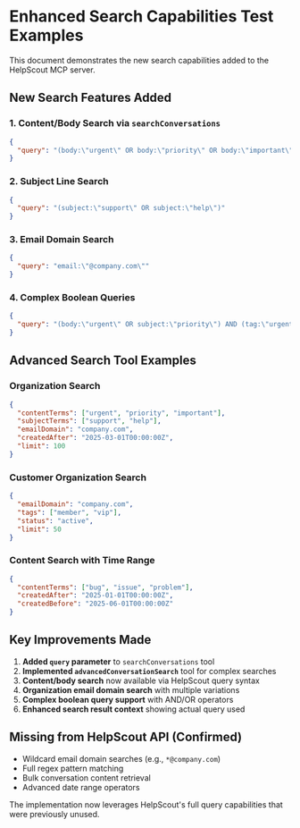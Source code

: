 # Enhanced Search Capabilities Test Examples

This document demonstrates the new search capabilities added to the HelpScout MCP server.

## New Search Features Added

### 1. Content/Body Search via `searchConversations`
```json
{
  "query": "(body:\"urgent\" OR body:\"priority\" OR body:\"important\")"
}
```

### 2. Subject Line Search
```json
{
  "query": "(subject:\"support\" OR subject:\"help\")"
}
```

### 3. Email Domain Search
```json
{
  "query": "email:\"@company.com\""
}
```

### 4. Complex Boolean Queries
```json
{
  "query": "(body:\"urgent\" OR subject:\"priority\") AND (tag:\"urgent\" OR tag:\"vip\")"
}
```

## Advanced Search Tool Examples

### Organization Search
```json
{
  "contentTerms": ["urgent", "priority", "important"],
  "subjectTerms": ["support", "help"],
  "emailDomain": "company.com",
  "createdAfter": "2025-03-01T00:00:00Z",
  "limit": 100
}
```

### Customer Organization Search
```json
{
  "emailDomain": "company.com",
  "tags": ["member", "vip"],
  "status": "active",
  "limit": 50
}
```

### Content Search with Time Range
```json
{
  "contentTerms": ["bug", "issue", "problem"],
  "createdAfter": "2025-01-01T00:00:00Z",
  "createdBefore": "2025-06-01T00:00:00Z"
}
```

## Key Improvements Made

1. **Added `query` parameter** to `searchConversations` tool
2. **Implemented `advancedConversationSearch`** tool for complex searches
3. **Content/body search** now available via HelpScout query syntax
4. **Organization email domain search** with multiple variations
5. **Complex boolean query support** with AND/OR operators
6. **Enhanced search result context** showing actual query used

## Missing from HelpScout API (Confirmed)

- Wildcard email domain searches (e.g., `*@company.com`)
- Full regex pattern matching
- Bulk conversation content retrieval
- Advanced date range operators

The implementation now leverages HelpScout's full query capabilities that were previously unused.